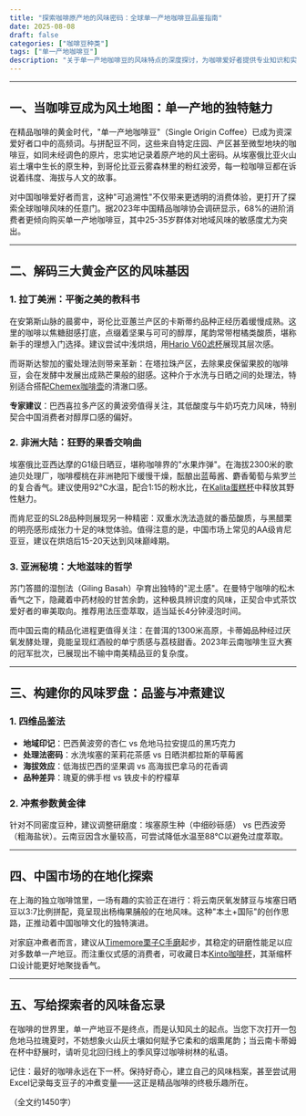 ```yaml
---
title: "探索咖啡原产地的风味密码：全球单一产地咖啡豆品鉴指南"
date: 2025-08-08
draft: false
categories: ["咖啡豆种类"]
tags: ["单一产地咖啡豆"]
description: "关于单一产地咖啡豆的风味特点的深度探讨，为咖啡爱好者提供专业知识和实用指南。"
---
```


---

## 一、当咖啡豆成为风土地图：单一产地的独特魅力

在精品咖啡的黄金时代，"单一产地咖啡豆"（Single Origin Coffee）已成为资深爱好者口中的高频词。与拼配豆不同，这些来自特定庄园、产区甚至微型地块的咖啡豆，如同未经调色的原片，忠实地记录着原产地的风土密码。从埃塞俄比亚火山岩土壤中生长的原生种，到哥伦比亚云雾森林里的粉红波旁，每一粒咖啡豆都在诉说着纬度、海拔与人文的故事。

对中国咖啡爱好者而言，这种"可追溯性"不仅带来更透明的消费体验，更打开了探索全球咖啡风味的任意门。据2023年中国精品咖啡协会调研显示，68%的进阶消费者更倾向购买单一产地咖啡豆，其中25-35岁群体对地域风味的敏感度尤为突出。

---

## 二、解码三大黄金产区的风味基因

### 1. 拉丁美洲：平衡之美的教科书
在安第斯山脉的晨雾中，哥伦比亚蕙兰产区的卡斯蒂约品种正经历着缓慢成熟。这里的咖啡以焦糖甜感打底，点缀着坚果与可可的醇厚，尾韵常带柑橘类酸质，堪称新手的理想入门选择。建议尝试中浅烘焙，用[Hario V60滤杯](https://www.amazon.com/s?k=Hario%20V60%E6%BB%A4%E6%9D%AF&tag=coffeeprism-20)展现其层次感。

而哥斯达黎加的蜜处理法则带来革新：在塔拉珠产区，去除果皮保留果胶的咖啡豆，会在发酵中发展出成熟芒果般的甜感。这种介于水洗与日晒之间的处理法，特别适合搭配[Chemex咖啡壶](https://www.amazon.com/s?k=Chemex%E5%92%96%E5%95%A1%E5%A3%B6&tag=coffeeprism-20)的清澈口感。

**专家建议**：巴西喜拉多产区的黄波旁值得关注，其低酸度与牛奶巧克力风味，特别契合中国消费者对醇厚口感的偏好。

### 2. 非洲大陆：狂野的果香交响曲
埃塞俄比亚西达摩的G1级日晒豆，堪称咖啡界的"水果炸弹"。在海拔2300米的歌迪贝处理厂，咖啡樱桃在非洲艳阳下缓慢干燥，酝酿出蓝莓酱、麝香葡萄与紫罗兰的复合香气。建议使用92℃水温，配合1:15的粉水比，在[Kalita蛋糕杯](https://www.amazon.com/s?k=Kalita%E8%9B%8B%E7%B3%95%E6%9D%AF&tag=coffeeprism-20)中释放其野性魅力。

而肯尼亚的SL28品种则展现另一种精密：双重水洗法造就的番茄酸质，与黑醋栗的明亮感形成张力十足的味觉体验。值得注意的是，中国市场上常见的AA级肯尼亚豆，建议在烘焙后15-20天达到风味巅峰期。

### 3. 亚洲秘境：大地滋味的哲学
苏门答腊的湿刨法（Giling Basah）孕育出独特的"泥土感"。在曼特宁咖啡的松木香气之下，隐藏着中药材般的甘苦余韵，这种极具辨识度的风味，正契合中式茶饮爱好者的审美取向。推荐用法压壶萃取，适当延长4分钟浸泡时间。

而中国云南的精品化进程更值得关注：在普洱的1300米高原，卡蒂姆品种经过厌氧发酵处理，竟能呈现红酒般的单宁质感与荔枝甜香。2023年云南咖啡生豆大赛的冠军批次，已展现出不输中南美精品豆的复杂度。

---

## 三、构建你的风味罗盘：品鉴与冲煮建议

### 1. 四维品鉴法
- **地域印记**：巴西黄波旁的杏仁 vs 危地马拉安提瓜的黑巧克力
- **处理法密码**：水洗埃塞的茉莉花茶感 vs 日晒洪都拉斯的草莓酱
- **海拔效应**：低海拔巴西的坚果调 vs 高海拔巴拿马的花香调
- **品种差异**：瑰夏的佛手柑 vs 铁皮卡的柠檬草

### 2. 冲煮参数黄金律
针对不同密度豆种，建议调整研磨度：埃塞原生种（中细砂砾感） vs 巴西波旁（粗海盐状）。云南豆因含水量较高，可尝试降低水温至88℃以避免过度萃取。

---

## 四、中国市场的在地化探索

在上海的独立咖啡馆里，一场有趣的实验正在进行：将云南厌氧发酵豆与埃塞日晒豆以3:7比例拼配，竟呈现出杨梅果脯般的在地风味。这种"本土+国际"的创作思路，正推动着中国咖啡文化的独特演进。

对家庭冲煮者而言，建议从[Timemore栗子C手磨](https://www.amazon.com/s?k=Timemore%E6%A0%97%E5%AD%90C%E6%89%8B%E7%A3%A8&tag=coffeeprism-20)起步，其稳定的研磨性能足以应对多数单一产地豆。而注重仪式感的消费者，可收藏日本[Kinto咖啡杯](https://www.amazon.com/s?k=Kinto%E5%92%96%E5%95%A1%E6%9D%AF&tag=coffeeprism-20)，其渐缩杯口设计能更好地聚拢香气。

---

## 五、写给探索者的风味备忘录

在咖啡的世界里，单一产地豆不是终点，而是认知风土的起点。当您下次打开一包危地马拉瑰夏时，不妨想象火山灰土壤如何赋予它柔和的烟熏尾韵；当云南卡蒂姆在杯中舒展时，请听见北回归线上的季风穿过咖啡树林的私语。

记住：最好的咖啡永远在下一杯。保持好奇心，建立自己的风味档案，甚至尝试用Excel记录每支豆子的冲煮变量——这正是精品咖啡的终极乐趣所在。

（全文约1450字）
